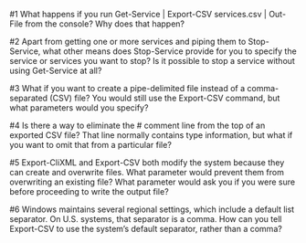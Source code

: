 #1 What happens if you run Get-Service | Export-CSV services.csv | Out-File from the console? Why does that happen?

#2 Apart from getting one or more services and piping them to Stop-Service, what other means does Stop-Service provide for you to specify the service or services you want to stop? Is it possible to stop a service without using Get-Service at all?

#3 What if you want to create a pipe-delimited file instead of a comma-separated (CSV) file? You would still use the Export-CSV command, but what parameters would you specify?

#4 Is there a way to eliminate the # comment line from the top of an exported CSV file? That line normally contains type information, but what if you want to omit that from a particular file?

#5 Export-CliXML and Export-CSV both modify the system because they can create and overwrite files. What parameter would prevent them from overwriting an existing file? What parameter would ask you if you were sure before proceeding to write the output file?

#6 Windows maintains several regional settings, which include a default list separator. On U.S. systems, that separator is a comma. How can you tell Export-CSV to use the system’s default separator, rather than a comma?